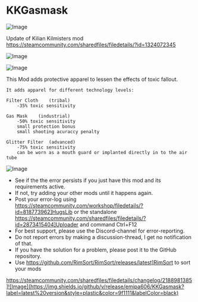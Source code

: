 # KKGasmask

![Image](https://i.imgur.com/buuPQel.png)

Update of Kilian Kilmisters mod
https://steamcommunity.com/sharedfiles/filedetails/?id=1324072345

![Image](https://i.imgur.com/pufA0kM.png)

	
![Image](https://i.imgur.com/Z4GOv8H.png)


This Mod adds protective apparel to lessen the effects of toxic fallout.
	
	It adds apparel for different technology levels:
	
	Filter Cloth	(tribal)
		-35% toxic sensitivity
		
	Gas Mask 	(industrial)
		-50% toxic sensitivity
		small protection bonus
		small shooting acuraccy penalty
	
	Glitter Filter	(advanced)
		-75% toxic sensitivity
		can be worn as a mouth guard or implanted directly in to the air tube


![Image](https://i.imgur.com/PwoNOj4.png)



-  See if the the error persists if you just have this mod and its requirements active.
-  If not, try adding your other mods until it happens again.
-  Post your error-log using https://steamcommunity.com/workshop/filedetails/?id=818773962]HugsLib or the standalone https://steamcommunity.com/sharedfiles/filedetails/?id=2873415404]Uploader and command Ctrl+F12
-  For best support, please use the Discord-channel for error-reporting.
-  Do not report errors by making a discussion-thread, I get no notification of that.
-  If you have the solution for a problem, please post it to the GitHub repository.
-  Use https://github.com/RimSort/RimSort/releases/latest]RimSort to sort your mods



https://steamcommunity.com/sharedfiles/filedetails/changelog/2188981385]![Image](https://img.shields.io/github/v/release/emipa606/KKGasmask?label=latest%20version&style=plastic&color=9f1111&labelColor=black)

